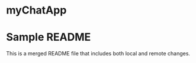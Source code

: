 # myChatApp
# Sample README
This is a merged README file that includes both local and remote changes.
